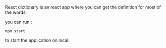 React dictionary is an react app where you can get the definition for most of the words.

you can run : 

```
npm start
```

to start the application on local.
